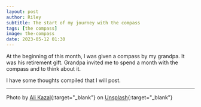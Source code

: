 ```yaml
---
layout: post
author: Riley
subtitle: The start of my journey with the compass
tags: [the compass]
image: the-compass
date: 2023-05-12 01:30
---
```

At the beginning of this month, I was given a compass by my grandpa. It was his retirement gift. Grandpa invited me to spend a month with the compass and to think about it.

I have some thoughts compiled that I will post.

<!-- Bullet list of all the things I've learned: -->

* * *

Photo by [Ali Kazal](https://unsplash.com/@lureofadventure?utm_source=unsplash&utm_medium=referral&utm_content=creditCopyText){:target="_blank"} on [Unsplash](https://unsplash.com/photos/UU69D-_nwPI?utm_source=unsplash&utm_medium=referral&utm_content=creditCopyText){:target="_blank"}
